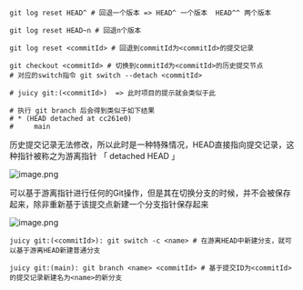 ```shell
git log reset HEAD^ # 回退一个版本 => HEAD^ 一个版本  HEAD^^ 两个版本

git log reset HEAD~n # 回退n个版本

git log reset <commitId> # 回退到commitId为<commitId>的提交记录
```



```shell
git checkout <commitId> # 切换到commitId为<commitId>的历史提交节点
# 对应的switch指令 git switch --detach <commitId>

# juicy git:(<commitId>)  => 此时项目的提示就会类似于此

# 执行 git branch 后会得到类似于如下结果
# * (HEAD detached at cc261e0)
#	  main
```

历史提交记录无法修改，所以此时是一种特殊情况，HEAD直接指向提交记录，这种指针被称之为游离指针 「 detached HEAD 」

![image.png](https://s2.loli.net/2024/09/21/dFt6CPWGQOrJkmU.png) 

可以基于游离指针进行任何的Git操作，但是其在切换分支的时候，并不会被保存起来，除非重新基于该提交点新建一个分支指针保存起来

![image.png](https://s2.loli.net/2024/09/21/jVKAkTXt3GbYsIR.png)  

```shell
juicy git:(<commitId>): git switch -c <name> # 在游离HEAD中新建分支，就可以基于游离HEAD新建普通分支
```

```shell
juicy git:(main): git branch <name> <commitId> # 基于提交ID为<commitId>的提交记录新建名为<name>的新分支
```

